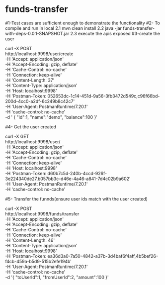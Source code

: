 # funds-transfer

#1-Test cases are sufficient enough to demonstrate the functionality
#2- To compile and run in local
  2.1 mvn clean install
  2.2 java -jar funds-transfer-with-deps-0.0.1-SNAPSHOT.jar
  2.3 execute the apis exposed
 #3-create the user
 
 curl -X POST \
  http://localhost:9998/user/create \
  -H 'Accept: application/json' \
  -H 'Accept-Encoding: gzip, deflate' \
  -H 'Cache-Control: no-cache' \
  -H 'Connection: keep-alive' \
  -H 'Content-Length: 37' \
  -H 'Content-Type: application/json' \
  -H 'Host: localhost:9998' \
  -H 'Postman-Token: 052653dc-1c14-451d-9a56-3fb3472d549c,c96f66bd-200d-4cc0-a2df-6c249b8c42c7' \
  -H 'User-Agent: PostmanRuntime/7.20.1' \
  -H 'cache-control: no-cache' \
  -d '
{
"id":1,
"name":"demo",
"balance":100
}'

#4- Get the user created

curl -X GET \
  http://localhost:9998/user/ \
  -H 'Accept: application/json' \
  -H 'Accept-Encoding: gzip, deflate' \
  -H 'Cache-Control: no-cache' \
  -H 'Connection: keep-alive' \
  -H 'Host: localhost:9998' \
  -H 'Postman-Token: d60b7c5d-240b-4ccd-926f-3e224340de27,b057bb3c-d46e-4a46-a841-7d4c02b9a602' \
  -H 'User-Agent: PostmanRuntime/7.20.1' \
  -H 'cache-control: no-cache'
  
  #5- Transfer the funnds(ensure user ids match with the user created)
  
  curl -X POST \
  http://localhost:9998/funds/transfer \
  -H 'Accept: application/json' \
  -H 'Accept-Encoding: gzip, deflate' \
  -H 'Cache-Control: no-cache' \
  -H 'Connection: keep-alive' \
  -H 'Content-Length: 46' \
  -H 'Content-Type: application/json' \
  -H 'Host: localhost:9998' \
  -H 'Postman-Token: ea36d3a0-7a50-4842-a37b-3d4baf6f4aff,4b5bef26-f4cb-459a-b5d9-515b2efe194b' \
  -H 'User-Agent: PostmanRuntime/7.20.1' \
  -H 'cache-control: no-cache' \
  -d '{
"toUserId":1,
"fromUserId":2,
"amount":100
}'
 
